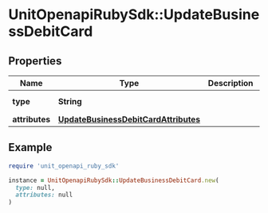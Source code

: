 # UnitOpenapiRubySdk::UpdateBusinessDebitCard

## Properties

| Name | Type | Description | Notes |
| ---- | ---- | ----------- | ----- |
| **type** | **String** |  | [default to &#39;businessDebitCard&#39;] |
| **attributes** | [**UpdateBusinessDebitCardAttributes**](UpdateBusinessDebitCardAttributes.md) |  |  |

## Example

```ruby
require 'unit_openapi_ruby_sdk'

instance = UnitOpenapiRubySdk::UpdateBusinessDebitCard.new(
  type: null,
  attributes: null
)
```

